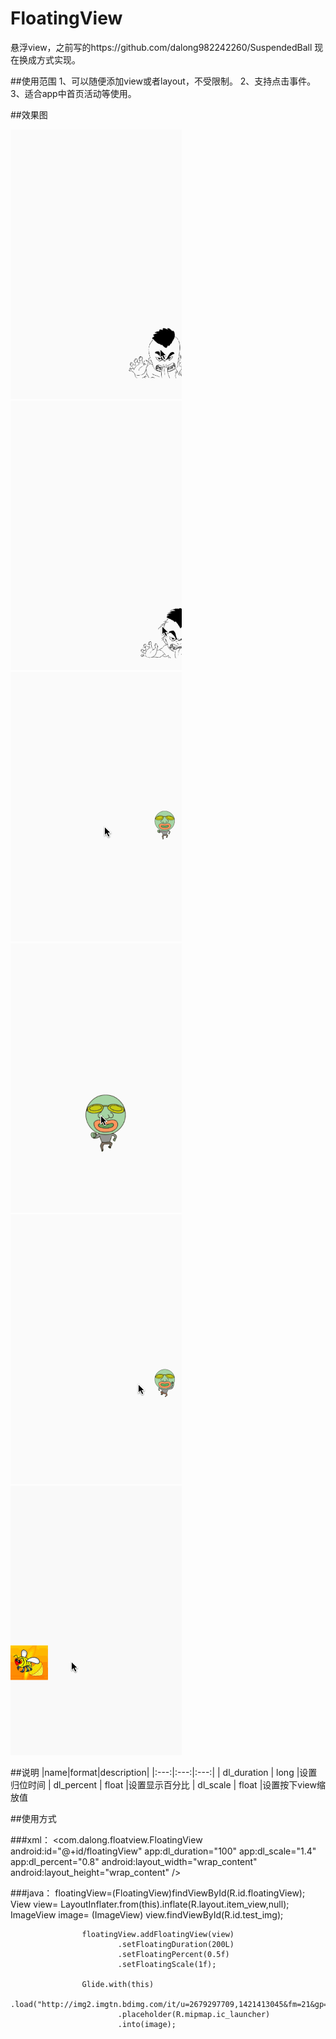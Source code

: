 # FloatingView
悬浮view，之前写的https://github.com/dalong982242260/SuspendedBall 现在换成方式实现。

##使用范围
1、可以随便添加view或者layout，不受限制。
2、支持点击事件。
3、适合app中首页活动等使用。

##效果图

![image](https://github.com/dalong982242260/FloatingView/blob/master/img/floating1.gif?raw=true)
![image](https://github.com/dalong982242260/FloatingView/blob/master/img/floating1_2.gif?raw=true)
![image](https://github.com/dalong982242260/FloatingView/blob/master/img/floating2_1.gif?raw=true)
![image](https://github.com/dalong982242260/FloatingView/blob/master/img/floating2_2.gif?raw=true)
![image](https://github.com/dalong982242260/FloatingView/blob/master/img/floating2_3.gif?raw=true)
![image](https://github.com/dalong982242260/FloatingView/blob/master/img/floating3_1.gif?raw=true)


##说明
                |name|format|description|
                |:---:|:---:|:---:|
                | dl_duration | long |设置归位时间
                | dl_percent | float |设置显示百分比
                | dl_scale | float |设置按下view缩放值


##使用方式

###xml：
                  <com.dalong.floatview.FloatingView
                        android:id="@+id/floatingView"
                        app:dl_duration="100"
                        app:dl_scale="1.4"
                        app:dl_percent="0.8"
                        android:layout_width="wrap_content"
                        android:layout_height="wrap_content" />
            
###java：
                        floatingView=(FloatingView)findViewById(R.id.floatingView);
                        View view= LayoutInflater.from(this).inflate(R.layout.item_view,null);
                        ImageView image= (ImageView) view.findViewById(R.id.test_img);
            
                    floatingView.addFloatingView(view)
                            .setFloatingDuration(200L)
                            .setFloatingPercent(0.5f)
                            .setFloatingScale(1f);
            
                    Glide.with(this)
                            .load("http://img2.imgtn.bdimg.com/it/u=2679297709,1421413045&fm=21&gp=0.jpg")
                            .placeholder(R.mipmap.ic_launcher)
                            .into(image);
